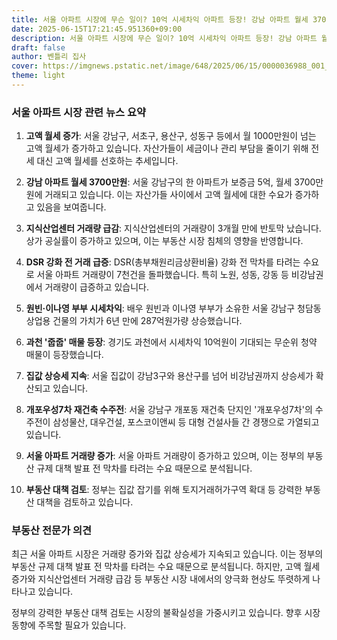 ```yaml
---
title: 서울 아파트 시장에 무슨 일이? 10억 시세차익 아파트 등장! 강남 아파트 월세 3700만원 실화냐?
date: 2025-06-15T17:21:45.951360+09:00
description: 서울 아파트 시장에 무슨 일이? 10억 시세차익 아파트 등장! 강남 아파트 월세 3700만원 실화냐?
draft: false
author: 벤틀리 집사
cover: https://imgnews.pstatic.net/image/648/2025/06/15/0000036988_001_20250615070708054.jpg
theme: light
---
```


### 서울 아파트 시장 관련 뉴스 요약

1. **고액 월세 증가**: 서울 강남구, 서초구, 용산구, 성동구 등에서 월 1000만원이 넘는 고액 월세가 증가하고 있습니다. 자산가들이 세금이나 관리 부담을 줄이기 위해 전세 대신 고액 월세를 선호하는 추세입니다.

2. **강남 아파트 월세 3700만원**: 서울 강남구의 한 아파트가 보증금 5억, 월세 3700만원에 거래되고 있습니다. 이는 자산가들 사이에서 고액 월세에 대한 수요가 증가하고 있음을 보여줍니다.

3. **지식산업센터 거래량 급감**: 지식산업센터의 거래량이 3개월 만에 반토막 났습니다. 상가 공실률이 증가하고 있으며, 이는 부동산 시장 침체의 영향을 반영합니다.

4. **DSR 강화 전 거래 급증**: DSR(총부채원리금상환비율) 강화 전 막차를 타려는 수요로 서울 아파트 거래량이 7천건을 돌파했습니다. 특히 노원, 성동, 강동 등 비강남권에서 거래량이 급증하고 있습니다.

5. **원빈·이나영 부부 시세차익**: 배우 원빈과 이나영 부부가 소유한 서울 강남구 청담동 상업용 건물의 가치가 6년 만에 287억원가량 상승했습니다.

6. **과천 '줍줍' 매물 등장**: 경기도 과천에서 시세차익 10억원이 기대되는 무순위 청약 매물이 등장했습니다.

7. **집값 상승세 지속**: 서울 집값이 강남3구와 용산구를 넘어 비강남권까지 상승세가 확산되고 있습니다.

8. **개포우성7차 재건축 수주전**: 서울 강남구 개포동 재건축 단지인 '개포우성7차'의 수주전이 삼성물산, 대우건설, 포스코이앤씨 등 대형 건설사들 간 경쟁으로 가열되고 있습니다.

9. **서울 아파트 거래량 증가**: 서울 아파트 거래량이 증가하고 있으며, 이는 정부의 부동산 규제 대책 발표 전 막차를 타려는 수요 때문으로 분석됩니다.

10. **부동산 대책 검토**: 정부는 집값 잡기를 위해 토지거래허가구역 확대 등 강력한 부동산 대책을 검토하고 있습니다.

### 부동산 전문가 의견

최근 서울 아파트 시장은 거래량 증가와 집값 상승세가 지속되고 있습니다. 이는 정부의 부동산 규제 대책 발표 전 막차를 타려는 수요 때문으로 분석됩니다. 하지만, 고액 월세 증가와 지식산업센터 거래량 급감 등 부동산 시장 내에서의 양극화 현상도 뚜렷하게 나타나고 있습니다.

정부의 강력한 부동산 대책 검토는 시장의 불확실성을 가중시키고 있습니다. 향후 시장 동향에 주목할 필요가 있습니다.